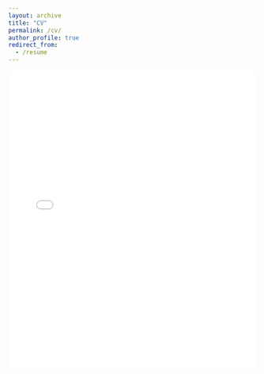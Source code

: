 ```yaml
---
layout: archive
title: "CV"
permalink: /cv/
author_profile: true
redirect_from:
  - /resume
---
```

<embed src="/assets/mydocument.pdf" type="application/pdf" width="100%" height="600px" />
